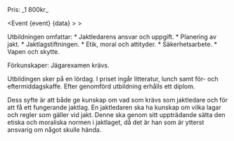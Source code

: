 <script src="../context/script.js"></script>

<div class="body">
Pris: _1 800kr_

<Event {event} {data} >
	> <Location />
</Event>

<div class="list">
	Utbildningen omfattar:
	* Jaktledarens ansvar och uppgift.
	* Planering av jakt.
	* Jaktlagstiftningen.
	* Etik, moral och attityder.
	* Säkerhetsarbete.
	* Vapen och skytte.
</div>

Förkunskaper: Jägarexamen krävs.

Utbildingen sker på en lördag. I priset ingår litteratur, lunch samt för- och eftermiddagskaffe. Efter genomförd utbildning erhålls ett diplom.   

Dess syfte är att både ge kunskap om vad som krävs som jaktledare och för att få ett fungerande jaktlag. En jaktledaren ska ha kunskap om vilka lagar och regler som gäller vid jakt. Denne ska genom sitt uppträdande sätta den etiska och moraliska normen i jaktlaget, då det är han som är ytterst ansvarig om något skulle hända.   

</div>

<style src="../context/context.sass"></style>